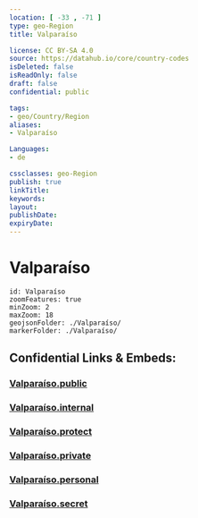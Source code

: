 ```yaml
---
location: [ -33 , -71 ] 
type: geo-Region
title: Valparaíso

license: CC BY-SA 4.0
source: https://datahub.io/core/country-codes
isDeleted: false
isReadOnly: false
draft: false
confidential: public

tags:
- geo/Country/Region
aliases:
- Valparaíso

Languages:
- de

cssclasses: geo-Region
publish: true
linkTitle: 
keywords: 
layout: 
publishDate: 
expiryDate: 
---
```


# Valparaíso

```leaflet
id: Valparaíso
zoomFeatures: true 
minZoom: 2 
maxZoom: 18
geojsonFolder: ./Valparaíso/
markerFolder: ./Valparaíso/
```


## Confidential Links & Embeds: 

### [Valparaíso.public](/_public/\Earth\Continent\America~South\Chile\regions~ChileValparaíso.public.md) 

### [Valparaíso.internal](/_internal/\Earth\Continent\America~South\Chile\regions~ChileValparaíso.internal.md) 

### [Valparaíso.protect](/_protect/\Earth\Continent\America~South\Chile\regions~ChileValparaíso.protect.md) 

### [Valparaíso.private](/_private/\Earth\Continent\America~South\Chile\regions~ChileValparaíso.private.md) 

### [Valparaíso.personal](/_personal/\Earth\Continent\America~South\Chile\regions~ChileValparaíso.personal.md) 

### [Valparaíso.secret](/_secret/\Earth\Continent\America~South\Chile\regions~ChileValparaíso.secret.md)

